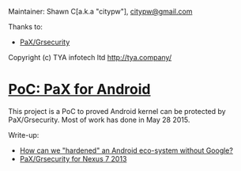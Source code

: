 Maintainer: Shawn C[a.k.a "citypw"], citypw@gmail.com

Thanks to:

- [PaX/Grsecurity](http://grsecurity.net/)

Copyright (c) TYA infotech ltd http://tya.company/


# [PoC: PaX for Android](https://github.com/hardenedlinux/armv7-nexus7-grsec)

This project is a PoC to proved Android kernel can be protected by PaX/Grsecurity. Most of work has done in May 28 2015.

Write-up:
 * [How can we "hardened" an Android eco-system without Google?](http://citypw.blogspot.ca/2016/08/how-can-we-hardened-android-eco-system.html)
 * [PaX/Grsecurity for Nexus 7 2013](https://hardenedlinux.github.io/system-security/2015/05/11/Grsecurity-for-Nexus-7-2013.html)
